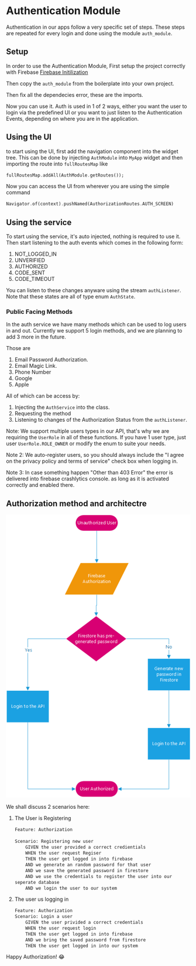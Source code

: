 # Authentication Module

Authentication in our apps follow a very specific set of steps.
These steps are repeated for every login and done using the module `auth_module`.

## Setup

In order to use the Authentication Module, First setup the project correctly with Firebase [Firebase Initilization](./init-firebase.md)

Then copy the `auth_module` from the boilerplate into your own project.

Then fix all the dependecies error, these are the imports.

Now you can use it. Auth is used in 1 of 2 ways, either you want the user to login via the predefined UI or you want to just listen to the Authentication Events, depending on where you are in the application.

## Using the UI

to start using the UI, first add the navigation component into the widget tree.
This can be done by injecting `AuthModule` into `MyApp` widget and then importing the route into `fullRoutesMap` like

```dart
fullRoutesMap.addAll(AuthModule.getRoutes());
```

Now you can access the UI from wherever you are using the simple command

```dart
Navigator.of(context).pushNamed(AuthorizationRoutes.AUTH_SCREEN)
```

## Using the service

To start using the service, it's auto injected, nothing is required to use it.
Then start listening to the auth events which comes in the following form:

1. NOT_LOGGED_IN
2. UNVERIFIED
3. AUTHORIZED
4. CODE_SENT
5. CODE_TIMEOUT

You can listen to these changes anyware using the stream `authListener`.
Note that these states are all of type enum `AuthState`.

### Public Facing Methods

In the auth service we have many methods which can be used to log users in and out.
Currently we support 5 login methods, and we are planning to add 3 more in the future.

Those are

1. Email Password Authorization.
2. Email Magic Link.
3. Phone Number
4. Google
5. Apple

All of which can be access by:

1. Injecting the `AuthService` into the class.
2. Requesting the method
3. Listening to changes of the Authorization Status from the `authListener`.

Note: We support multiple users types in our API, that's why we are requiring the `UserRole` in all of these functions. If you have 1 user type, just user `UserRole.ROLE_OWNER` or modify the enum to suite your needs.

Note 2: We auto-register users, so you should always include the "I agree on the privacy policy and terms of service" check box when logging in.

Note 3: In case something happen "Other than 403 Error" the error is delivered into firebase crashlytics console. as long as it is activated correctly and enabled there.

## Authorization method and architectre

![Authorization Pipelines](./auth_process.png)

We shall discuss 2 scenarios here:

1. The User is Registering

   ```gherkin
   Feature: Authorization
   
   Scenario: Registering new user
       GIVEN the user provided a correct credientials
       WHEN the user request Regiser
       THEN the user get logged in into firebase
       AND we generate an random password for that user
       AND we save the generated password in firestore
       AND we use the credentials to register the user into our seperate database
       AND we login the user to our system
   ```

2. The user us logging in

   ```gherkin
   Feature: Authorization
   Scenario: Login a user
       GIVEN the user privided a correct credentials
       WHEN the user request login
       THEN the user get logged in into firebase
       AND we bring the saved password from firestore
       THEN the user get logged in into our system
   ```

Happy Authorization! :joy:
